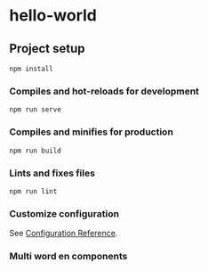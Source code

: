 # hello-world

## Project setup

```
npm install
```

### Compiles and hot-reloads for development

```
npm run serve
```

### Compiles and minifies for production

```
npm run build
```

### Lints and fixes files

```
npm run lint
```

### Customize configuration

See [Configuration Reference](https://cli.vuejs.org/config/).

### Multi word en components

<!-- // En caso de que no funcione lo de solo 1 palabra en nuestro archivo vue en los components, con esto lo solucionamos. -->
